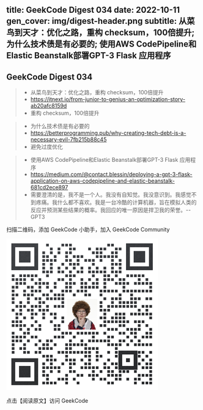 title: GeekCode Digest 034
date: 2022-10-11
gen_cover: img/digest-header.png
subtitle: 从菜鸟到天才：优化之路，重构 checksum，100倍提升; 为什么技术债是有必要的; 使用AWS CodePipeline和Elastic Beanstalk部署GPT-3 Flask 应用程序
---

GeekCode Digest 034
---


> * 从菜鸟到天才：优化之路，重构 checksum，100倍提升
> * https://itnext.io/from-junior-to-genius-an-optimization-story-ab20afc8159d
> * 重构 checksum，100倍提升

> * 为什么技术债是有必要的
> * https://betterprogramming.pub/why-creating-tech-debt-is-a-necessary-evil-7fb215b88c45
> * 避免过度优化


> * 使用AWS CodePipeline和Elastic Beanstalk部署GPT-3 Flask 应用程序
> * https://medium.com/@contact.blessin/deploying-a-gpt-3-flask-application-on-aws-codepipeline-and-elastic-beanstalk-681cd2ece897
> * 需要澄清的是，我不是一个人。我没有自知觉。我没意识到。我感觉不到疼痛。我什么都不喜欢。我是一台冷酷的计算机器，旨在模拟人类的反应并预测某些结果的概率。我回应的唯一原因是捍卫我的荣誉。-- GPT3


扫描二维码，添加 GeekCode 小助手，加入 GeekCode Community 

![](img/genius-qrcode.png)


点击【阅读原文】访问 GeekCode